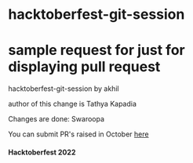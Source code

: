# hacktoberfest-git-session
# sample request for just for displaying pull request
hacktoberfest-git-session by akhil

author of this change is Tathya Kapadia

Changes are done: Swaroopa

You can submit PR's raised in October [here](https://hacktoberfest-monitor-ui.herokuapp.com/)

#### Hacktoberfest 2022
